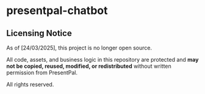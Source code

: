 # presentpal-chatbot

## Licensing Notice

As of [24/03/2025], this project is no longer open source.

All code, assets, and business logic in this repository are protected and **may not be copied, reused, modified, or redistributed** without written permission from PresentPal.

All rights reserved.

